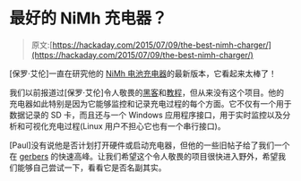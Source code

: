 # 最好的 NiMh 充电器？

> 原文:[https://hackaday.com/2015/07/09/the-best-nimh-charger/](https://hackaday.com/2015/07/09/the-best-nimh-charger/)

[保罗·艾伦]一直在研究他的 [NiMh 电池充电器](http://www.paulallenengineering.com/blog/the-best-nimh-charger-for-now)的最新版本，它看起来太棒了！

我们以前报道过[保罗·艾伦]令人敬畏的[黑客](http://hackaday.com/2013/11/30/over-powered-fume-hood-is-awesome/)和[教程](http://hackaday.com/2015/01/25/when-adding-noise-helps/)，但从来没有这个项目。他的充电器如此特别是因为它能够监控和记录充电过程的每个方面。它不仅有一个用于数据记录的 SD 卡，而且还与一个 Windows 应用程序接口，用于实时监控以及分析和可视化充电过程(Linux 用户不担心它也有一个串行接口)。

[Paul]没有说他是否计划打开硬件或启动充电器，但他的一些旧帖子给了我们一个在 [gerbers](http://www.paulallenengineering.com/blog/the-latest-battery-charger-news-is-coming) 的快速高峰。让我们希望这个令人敬畏的项目很快进入野外，希望我们能够自己尝试一下，看看它是否名副其实。